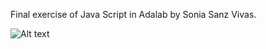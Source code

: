 Final exercise of Java Script in Adalab by Sonia Sanz Vivas.

![Alt text](./public/assets/images/diagrama-flujo.png?raw=true 'Diagrama de flujo de la página')
